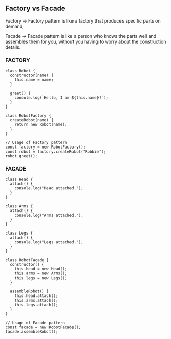 ## Factory vs Facade

Factory -> Factory pattern is like a factory that produces specific parts on demand;

Facade -> Facade pattern is like a person who knows the parts well and assembles them for you, without you having to worry about the construction details.


### FACTORY

```
class Robot {
  constructor(name) {
    this.name = name;
  }

  greet() {
    console.log(`Hello, I am ${this.name}!`);
  }
}

class RobotFactory {
  createRobot(name) {
    return new Robot(name);
  }
}

// Usage of Factory pattern
const factory = new RobotFactory();
const robot = factory.createRobot("Robbie");
robot.greet();
```

### FACADE

```
class Head {
  attach() {
    console.log("Head attached.");
  }
}

class Arms {
  attach() {
    console.log("Arms attached.");
  }
}

class Legs {
  attach() {
    console.log("Legs attached.");
  }
}

class RobotFacade {
  constructor() {
    this.head = new Head();
    this.arms = new Arms();
    this.legs = new Legs();
  }

  assembleRobot() {
    this.head.attach();
    this.arms.attach();
    this.legs.attach();
  }
}

// Usage of Facade pattern
const facade = new RobotFacade();
facade.assembleRobot();
```